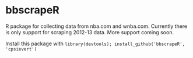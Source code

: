 bbscrapeR
=========================

R package for collecting data from nba.com and wnba.com. Currently there is only support for scraping 2012-13 data. More support coming soon.

Install this package with `library(devtools); install_github('bbscrapeR', 'cpsievert')`

